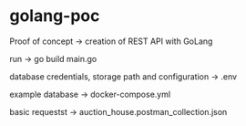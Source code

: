 # golang-poc
Proof of concept -> creation of REST API with GoLang

run -> go build main.go

database credentials, storage path and configuration -> .env

example database -> docker-compose.yml

basic requestst -> auction_house.postman_collection.json
